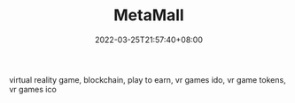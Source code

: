 ﻿---
weight: 
title: "MetaMall"
description: "virtual reality game, blockchain, play to earn, vr games ido, vr game tokens, vr games ico"
date: 2022-03-25T21:57:40+08:00
lastmod: 2022-03-25T16:45:40+08:00
draft: false
authors: ["Metabd"]
featuredImage: "613.jpg"
link: "https://metamalls.io/"
tags: ["MetaMall","元宇宙电商"]
categories: ["navigation"]
navigation: ["元宇宙电商"]
lightgallery: true
toc: true
pinned: false
recommend: false
recommend1: false
---
virtual reality game, blockchain, play to earn, vr games ido, vr game tokens, vr games ico
